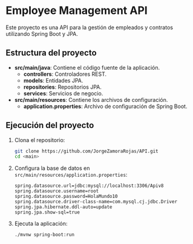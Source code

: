 # Employee Management API

Este proyecto es una API para la gestión de empleados y contratos utilizando Spring Boot y JPA.

## Estructura del proyecto

- **src/main/java**: Contiene el código fuente de la aplicación.
    - **controllers**: Controladores REST.
    - **models**: Entidades JPA.
    - **repositories**: Repositorios JPA.
    - **services**: Servicios de negocio.
- **src/main/resources**: Contiene los archivos de configuración.
  - **application.properties**: Archivo de configuración de Spring Boot.

## Ejecución del proyecto

1. Clona el repositorio:
    ```sh
    git clone https://github.com/JorgeZamoraRojas/API.git
    cd <main>
    ```

2. Configura la base de datos en `src/main/resources/application.properties`:
    ```properties
   spring.datasource.url=jdbc:mysql://localhost:3306/Apiv8
    spring.datasource.username=root
    spring.datasource.password=HolaMundo10
    spring.datasource.driver-class-name=com.mysql.cj.jdbc.Driver
    spring.jpa.hibernate.ddl-auto=update
    spring.jpa.show-sql=true
    ```

3. Ejecuta la aplicación:
    ```sh
    ./mvnw spring-boot:run
    ```
